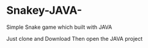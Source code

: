 # Snakey-JAVA-
Simple Snake game which built with JAVA

Just clone and Download
Then open the JAVA project
